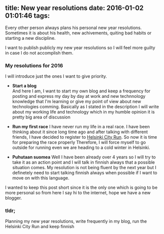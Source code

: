 title: New year resolutions
date: 2016-01-02 01:01:46
tags:
---
Every other person always plans his personal new year resolutions. Sometimes it is about his health, new achivements, quiting bad habits or starting a new  discipline.

I want to publish publicly my new year resolutions so I will feel more guilty in case I do not accomplish them.

### My resolutions for 2016

I will introduce just the ones I want to give priority.

* **Start a blog**  
And here I am, I want to start my own blog and keep a frequency for posting and express my day by day at work and new technnology knowledge that I'm learning or give my point of view about new technologies comming. Basically as I stated in the description I will write about my working life and technology which in my humble opinion it is pretty big area of discussion 

* **Run my first race** 
I have never run my life in a real race. I have been thinking about it since long time ago and after talking with different friends, I have decided to register to [Helsinki City Run](http://www.helsinkicityrun.fi/). So now it is time for preparing the race properly Therefore, I will force myself to go outside for running even we are heading to a cold winter in Helsinki.

* **Puhutaan suomea**
Well I have been already over 4 years so I will try to take it as an action point and I will talk in finnish always that a possible situation comes. My resolution is not being fluent by the next year but I definetely need to start talking finnish always when possible if I want to move on with this language.

I wanted to keep this post short since it is the only one which is going to be more personal so from here I say hi to the internet, hope we have a new blogger.

### tldr;

Planning my new year resolutions, write frequently in my blog, run the Helsinki City Run and keep finnish
